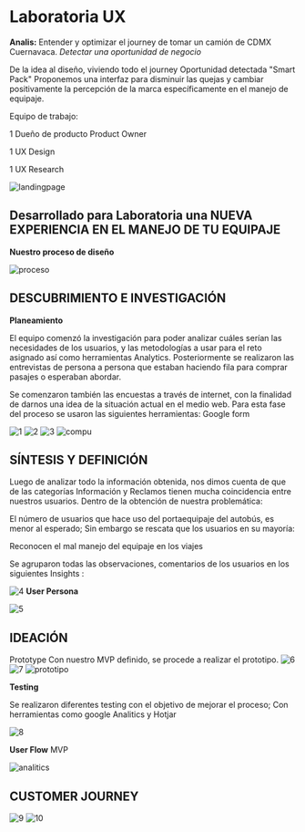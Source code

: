 # Laboratoria UX


 **Analis:** Entender y optimizar el journey de tomar
un camión de CDMX Cuernavaca.
_Detectar una oportunidad de negocio_

De la idea al diseño, viviendo todo el journey
Oportunidad detectada "Smart Pack"
Proponemos una interfaz para disminuir las quejas y cambiar positivamente la percepción de la marca específicamente en el manejo de equipaje.

Equipo de trabajo:

1 Dueño de producto Product Owner

1 UX Design

1 UX Research

![landingpage](assets/img/landingpage.png)

## Desarrollado para Laboratoria una NUEVA EXPERIENCIA EN EL MANEJO DE TU EQUIPAJE


**Nuestro proceso de diseño**


![proceso](assets/img/proceso.png)

## DESCUBRIMIENTO E INVESTIGACIÓN
**Planeamiento**

El equipo comenzó la investigación para poder analizar cuáles serían las necesidades de los usuarios, y las metodologías a usar para el reto asignado así como herramientas Analytics.
Posteriormente se realizaron las entrevistas de persona a persona que estaban haciendo fila para comprar  pasajes o esperaban abordar.

Se comenzaron también las encuestas a través de internet, con la finalidad de darnos una idea de la situación actual en el medio web.
Para esta fase del proceso se usaron las siguientes herramientas:
Google form

![1](assets/img/1.png)
![2](assets/img/2.png)
![3](assets/img/3.png)
![compu](assets/img/compu.jpg)

## SÍNTESIS Y DEFINICIÓN

Luego de analizar todo la información obtenida, nos dimos cuenta de que de las categorías Información y Reclamos tienen mucha coincidencia entre nuestros usuarios.
Dentro de la obtención de nuestra problemática:

El número de usuarios que hace uso del portaequipaje del autobús, es menor al esperado; Sin embargo se rescata que los usuarios en su mayoría:

 Reconocen el mal manejo del equipaje en los viajes

Se agruparon todas las observaciones, comentarios de los usuarios en los siguientes Insights :


![4](assets/img/4.png)
**User Persona**


![5](assets/img/5.png)

## IDEACIÓN

Prototype
Con nuestro MVP definido, se procede a realizar el prototipo.
![6](assets/img/6.png)
![7](assets/img/7.png)
![prototipo](assets/img/prototipo.png)

**Testing**

Se realizaron diferentes testing con el objetivo de mejorar el proceso; Con herramientas como google Analitics y Hotjar

![8](assets/img/8.png)

**User Flow**
MVP

![analitics](assets/img/analitics.png)

## CUSTOMER JOURNEY

![9](assets/img/9.png)
![10](assets/img/10.png)
